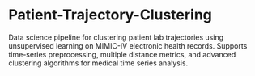 # Patient-Trajectory-Clustering
Data science pipeline for clustering patient lab trajectories using unsupervised learning on MIMIC-IV electronic health records. Supports time-series preprocessing, multiple distance metrics, and advanced clustering algorithms for medical time series analysis.
